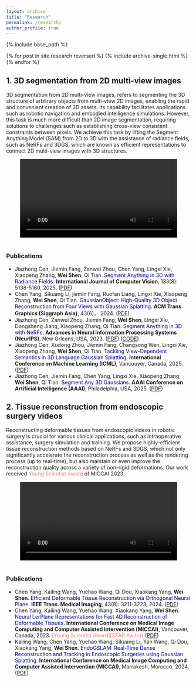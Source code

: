 ```yaml
---
layout: archive
title: "Research"
permalink: /research/
author_profile: true
---
```


{% include base_path %}

{% for post in site.research reversed %}
  {% include archive-single.html %}
{% endfor %}


## 1. 3D segmentation from 2D multi-view images

3D segmentation from 2D multi-view images, refers to segmenting the 3D structure of arbitrary objects from multi-view 2D images, enabling the rapid and convenient creation of 3D assets. Its capability facilitates applications such as robotic navigation and embodied intelligence simulations. However, this task is much more difficult than 2D image segmentation, requiring solutions to challenges such as establishing cross-view consistent constraints between pixels. We achieve this task by lifting the Segment Anything Model (SAM) from 2D to 3D with the assistance of radiance fields, such as NeRFs and 3DGS, which are known as efficient representations to connect 2D multi-view images with 3D structures.

<center>
 <video src="{{ site.baseurl }}/images/3dseg.mp4" controls="controls" width="85%" loop></video>
</center>
<br>
 
### Publications
 - Jiazhong Cen, Jiemin Fang, Zanwei Zhou, Chen Yang, Lingxi Xie, Xiaopeng Zhang, **Wei Shen**, Qi Tian. <font color='Navy'>Segment Anything in 3D with Radiance Fields</font>. **International Journal of Computer Vision**, 133(8): 5138-5160, 2025. ([PDF](https://arxiv.org/pdf/2304.12308.pdf))
 - Chen Yang, Sikuang Li, jiemin Fang, Ruofan Liang, Lingxi Xie, Xiaopeng Zhang, **Wei Shen**, Qi Tian. <font color='Navy'>GaussianObject: High-Quality 3D Object Reconstruction from Four Views with Gaussian Splatting</font>. **ACM Trans. Graphics (Siggraph Asia)**, 43(6)， 2024. ([PDF](https://arxiv.org/pdf/2402.10259))
 - Jiazhong Cen, Zanwei Zhou, Jiemin Fang, **Wei Shen**, Lingxi Xie, Dongsheng Jiang, Xiaopeng Zhang, Qi Tian. <font color='Navy'>Segment Anything in 3D with NeRFs</font>. **Advances in Neural Information Processing Systems (NeurIPS)**, New Orleans, USA, 2023. ([PDF](https://proceedings.neurips.cc/paper_files/paper/2023/file/525d24400247f884c3419b0b7b1c4829-Paper-Conference.pdf)) ([CODE](https://github.com/SJTU-DeepVisionLab/SegmentAnythingin3D))
 - Jiazhong Cen, Xudong Zhou, Jiemin Fang, Changsong Wen, Lingxi Xie, Xiaopeng Zhang, **Wei Shen**, Qi Tian. <font color='Navy'>Tackling View-Dependent Semantics in 3D Language Gaussian Splatting</font>. **International Conference on Machine Learning (ICML)**, Vancouver, Canada, 2025. ([PDF](https://arxiv.org/abs/2505.24746))
 - Jiazhong Cen, Jiemin Fang, Chen Yang, Lingxi Xie, Xiaopeng Zhang, **Wei Shen**, Qi Tian. <font color='Navy'>Segment Any 3D Gaussians</font>. **AAAI Conference on Artificial Intelligence (AAAI)**, Philadelphia, USA, 2025. ([PDF](https://arxiv.org/pdf/2312.00860.pdf))
 
## 2. Tissue reconstruction from endoscopic surgery videos

Reconstructing deformable tissues from endoscopic videos in robotic surgery is crucial for various clinical applications, such as intraoperative assistance, surgery simulation and training. We propose highly-efficient tissue reconstruction methods based on NeRFs and 3DGS, which not only significantly accelerate the reconstruction process as well as the rendering process (up to real-time), but also maintain or even improve the reconstruction quality across a variety of non-rigid deformations. Our work received <span style="color:LightCoral;">Young Scientist Award</span> of MICCAI 2023.

<center>
 <video src="{{ site.baseurl }}/images/tissueReconstruction.mp4" controls="controls" width="85%" loop></video>
</center>
<br>

### Publications
- Chen Yang, Kailing Wang, Yuehao Wang, Qi Dou, Xiaokang Yang, **Wei Shen**. <font color='Navy'>Efficient Deformable Tissue Reconstruction via Orthogonal Neural Plane</font>. **IEEE Trans. Medical Imaging**, 43(9): 3211-3223, 2024. ([PDF](https://arxiv.org/pdf/2312.15253.pdf))
- Chen Yang, Kailing Wang, Yuehao Wang, Xiaokang Yang, **Wei Shen**. <font color='Navy'>Neural LerPlane Representations for Fast 4D Reconstruction of Deformable Tissues</font>. **International Conference on Medical Image Computing and Computer Assisted Intervention (MICCAI)**, Vancouver, Canada, 2023. <span style="color:LightCoral;">[Young Scientist Award][STAR Award]</span> ([PDF](https://arxiv.org/abs/2305.19906))
- Kailing Wang, Chen Yang, Yuehao Wang, Sikuang Li, Yan Wang, Qi Dou, Xiaokang Yang, **Wei Shen**. <font color='Navy'>EndoGSLAM: Real-Time Dense Reconstruction and Tracking in Endoscopic Surgeries using Gaussian Splatting</font>. **International Conference on Medical Image Computing and Computer Assisted Intervention (MICCAI)**, Marrakesh, Morocco, 2024. ([PDF](https://arxiv.org/pdf/2403.15124))
